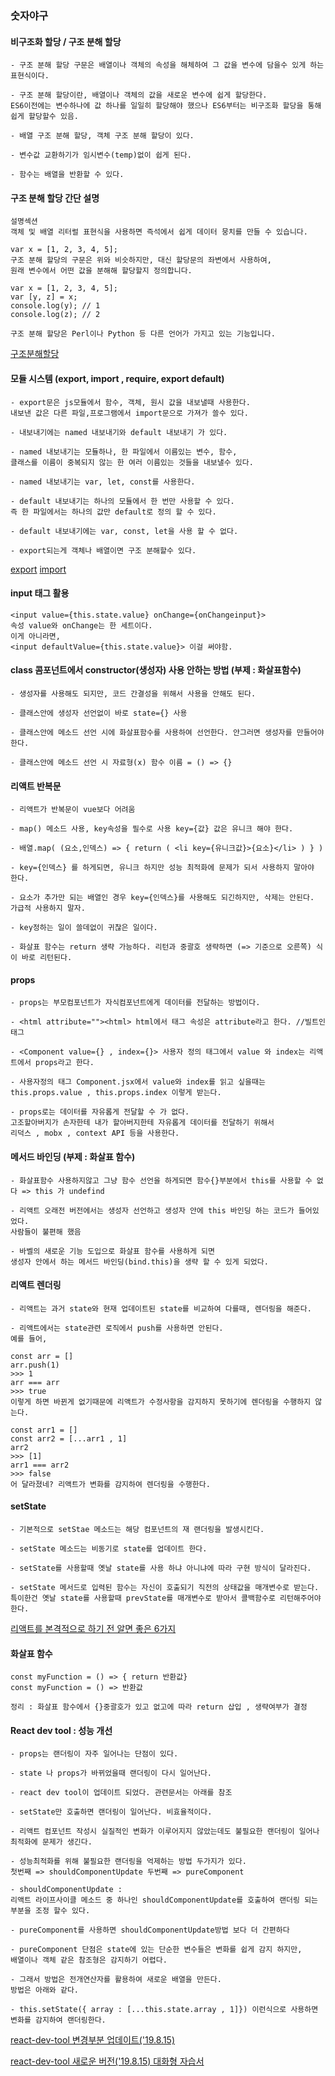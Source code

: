 ### 숫자야구

#### 비구조화 할당 / 구조 분해 할당

```
- 구조 분해 할당 구문은 배열이나 객체의 속성을 해체하여 그 값을 변수에 담을수 있게 하는 표현식이다.

- 구조 분해 할당이란, 배열이나 객체의 값을 새로운 변수에 쉽게 할당한다.
ES6이전에는 변수하나에 값 하나를 일일히 할당해야 했으나 ES6부터는 비구조화 할당을 통해 쉽게 할당할수 있음.

- 배열 구조 분해 할당, 객체 구조 분해 할당이 있다.

- 변수값 교환하기가 임시변수(temp)없이 쉽게 된다.

- 함수는 배열을 반환할 수 있다.
```

#### 구조 분해 할당 간단 설명

```
설명섹션
객체 및 배열 리터럴 표현식을 사용하면 즉석에서 쉽게 데이터 뭉치를 만들 수 있습니다.

var x = [1, 2, 3, 4, 5];
구조 분해 할당의 구문은 위와 비슷하지만, 대신 할당문의 좌변에서 사용하여,
원래 변수에서 어떤 값을 분해해 할당할지 정의합니다.

var x = [1, 2, 3, 4, 5];
var [y, z] = x;
console.log(y); // 1
console.log(z); // 2

구조 분해 할당은 Perl이나 Python 등 다른 언어가 가지고 있는 기능입니다.
```

[구조분해할당]("https://developer.mozilla.org/ko/docs/Web/JavaScript/Reference/Operators/Destructuring_assignment")

#### 모듈 시스템 (export, import , require, export default)

```
- export문은 js모듈에서 함수, 객체, 원시 값을 내보낼때 사용한다.
내보낸 값은 다른 파일,프로그램에서 import문으로 가져가 쓸수 있다.

- 내보내기에는 named 내보내기와 default 내보내기 가 있다.

- named 내보내기는 모듈하나, 한 파일에서 이름있는 변수, 함수,
클래스를 이름이 중복되지 않는 한 여러 이름있는 것들을 내보낼수 있다.

- named 내보내기는 var, let, const를 사용한다.

- default 내보내기는 하나의 모듈에서 한 번만 사용할 수 있다.
즉 한 파일에서는 하나의 값만 default로 정의 할 수 있다.

- default 내보내기에는 var, const, let을 사용 할 수 없다.

- export되는게 객체나 배열이면 구조 분해할수 있다.
```

[export]("https://developer.mozilla.org/ko/docs/Web/JavaScript/Reference/Statements/export")
[import]("https://developer.mozilla.org/ko/docs/Web/JavaScript/Reference/Statements/import")

#### input 태그 활용

```
<input value={this.state.value} onChange={onChangeinput}>
속성 value와 onChange는 한 세트이다.
이게 아니라면,
<input defaultValue={this.state.value}> 이걸 써야함.
```

#### class 콤포넌트에서 constructor(생성자) 사용 안하는 방법 (부제 : 화살표함수)

```
- 생성자를 사용해도 되지만, 코드 간결성을 위해서 사용을 안해도 된다.

- 클래스안에 생성자 선언없이 바로 state={} 사용

- 클래스안에 메소드 선언 시에 화살표함수를 사용하여 선언한다. 안그러면 생성자를 만들어야 한다.

- 클래스안에 메소드 선언 시 자료형(x) 함수 이름 = () => {}
```

#### 리액트 반복문

```
- 리액트가 반복문이 vue보다 어려움

- map() 메소드 사용, key속성을 필수로 사용 key={값} 값은 유니크 해야 한다.

- 배열.map( (요소,인덱스) => { return ( <li key={유니크값}>{요소}</li> ) } )

- key={인덱스} 를 하게되면, 유니크 하지만 성능 최적화에 문제가 되서 사용하지 말아야 한다.

- 요소가 추가만 되는 배열인 경우 key={인덱스}를 사용해도 되긴하지만, 삭제는 안된다. 가급적 사용하지 말자.

- key정하는 일이 쓸데없이 귀찮은 일이다.

- 화살표 함수는 return 생략 가능하다. 리턴과 중괄호 생략하면 (=> 기준으로 오른쪽) 식이 바로 리턴된다.
```

#### props

```
- props는 부모컴포넌트가 자식컴포넌트에게 데이터를 전달하는 방법이다.

- <html attribute=""><html> html에서 태그 속성은 attribute라고 한다. //빌트인 태그

- <Component value={} , index={}> 사용자 정의 태그에서 value 와 index는 리액트에서 props라고 한다.

- 사용자정의 태그 Component.jsx에서 value와 index를 읽고 싶을때는
this.props.value , this.props.index 이렇게 받는다.

- props로는 데이터를 자유롭게 전달할 수 가 없다.
고조할아버지가 손자한테 내가 할아버지한테 자유롭게 데이터를 전달하기 위해서
리덕스 , mobx , context API 등을 사용한다.
```

#### 메서드 바인딩 (부제 : 화살표 함수)

```
- 화살표함수 사용하지않고 그냥 함수 선언을 하게되면 함수{}부분에서 this를 사용할 수 없다 => this 가 undefind

- 리액트 오래전 버전에서는 생성자 선언하고 생성자 안에 this 바인딩 하는 코드가 들어있었다.
사람들이 불편해 했음

- 바벨의 새로운 기능 도입으로 화살표 함수를 사용하게 되면
생성자 안에서 하는 메서드 바인딩(bind.this)을 생략 할 수 있게 되었다.
```

#### 리액트 렌더링

```
- 리액트는 과거 state와 현재 업데이트된 state를 비교하여 다를때, 렌더링을 해준다.

- 리액트에서는 state관련 로직에서 push를 사용하면 안된다.
예를 들어,

const arr = []
arr.push(1)
>>> 1
arr === arr
>>> true
이렇게 하면 바뀐게 없기때문에 리액트가 수정사항을 감지하지 못하기에 렌더링을 수행하지 않는다.

const arr1 = []
const arr2 = [...arr1 , 1]
arr2
>>> [1]
arr1 === arr2
>>> false
어 달라졌네? 리액트가 변화를 감지하여 렌더링을 수행한다.
```

#### setState

```
- 기본적으로 setStae 메소드는 해당 컴포넌트의 재 랜더링을 발생시킨다.

- setState 메소드는 비동기로 state를 업데이트 한다.

- setState를 사용할때 옛날 state를 사용 하냐 아니냐에 따라 구현 방식이 달라진다.

- setState 메서드로 입력된 함수는 자신이 호출되기 직전의 상태값을 매개변수로 받는다.
특이한건 옛날 state를 사용할때 prevState를 매개변수로 받아서 콜백함수로 리턴해주어야 한다.
```

[리액트를 본격적으로 하기 전 알면 좋은 6가지](https://jaeyeophan.github.io/2018/01/02/React-tips-for-beginners/)

#### 화살표 함수

```
const myFunction = () => { return 반환값}
const myFunction = () => 반환값

정리 : 화살표 함수에서 {}중괄호가 있고 없고에 따라 return 삽입 , 생략여부가 결정
```

#### React dev tool : 성능 개선

```
- props는 랜더링이 자주 일어나는 단점이 있다.

- state 나 props가 바뀌었을때 랜더링이 다시 일어난다.

- react dev tool이 업데이트 되었다. 관련문서는 아래를 참조

- setState만 호출하면 랜더링이 일어난다. 비효율적이다.

- 리액트 컴포넌트 작성시 실질적인 변화가 이루어지지 않았는데도 불필요한 랜더링이 일어나 최적화에 문제가 생긴다.

- 성능최적화를 위해 불필요한 랜더링을 억제하는 방법 두가지가 있다.
첫번째 => shouldComponentUpdate 두번째 => pureComponent

- shouldComponentUpdate :
리액트 라이프사이클 메소드 중 하나인 shouldComponentUpdate를 호출하여 랜더링 되는 부분을 조정 할수 있다.

- pureComponent를 사용하면 shouldComponentUpdate방법 보다 더 간편하다

- pureComponent 단점은 state에 있는 단순한 변수들은 변화를 쉽게 감지 하지만,
배열이나 객체 같은 참조형은 감지하기 어렵다.

- 그래서 방법은 전개연산자를 활용하여 새로운 배열을 만든다.
방법은 아래와 같다.

- this.setState({ array : [...this.state.array , 1]}) 이런식으로 사용하면 변화를 감지하여 랜더링한다.
```

[react-dev-tool 변경부분 업데이트('19.8.15)](https://github.com/facebook/react/blob/master/packages/react-devtools/CHANGELOG.md)

[react-dev-tool 새로운 버전('19.8.15) 대화형 자습서](https://react-devtools-tutorial.now.sh/)
